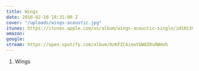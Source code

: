 ```yaml
---
title: Wings
date: 2016-02-10 18:31:00 Z
cover: "/uploads/wings-acoustic.jpg"
itunes: https://itunes.apple.com/us/album/wings-acoustic-single/id1013935108
amazon: 
google: 
stream: https://open.spotify.com/album/0zKFZC6ieoYGW8IRvRWmoh
---
```


1. Wings
